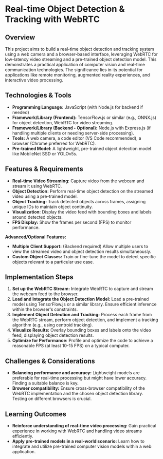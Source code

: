 # Real-time Object Detection & Tracking with WebRTC

## Overview
This project aims to build a real-time object detection and tracking system using a web camera and a browser-based interface, leveraging WebRTC for low-latency video streaming and a pre-trained object detection model. This demonstrates a practical application of computer vision and real-time communication technologies.  The significance lies in its potential for applications like remote monitoring, augmented reality experiences, and interactive video processing.


## Technologies & Tools
* **Programming Language:** JavaScript (with Node.js for backend if needed)
* **Framework/Library (Frontend):** TensorFlow.js or similar (e.g., ONNX.js) for object detection, WebRTC for video streaming.
* **Framework/Library (Backend - Optional):** Node.js with Express.js (if handling multiple clients or needing server-side processing).
* **Tools:**  A web camera, a code editor (VS Code recommended), a browser (Chrome preferred for WebRTC).
* **Pre-trained Model:**  A lightweight, pre-trained object detection model like MobileNet SSD or YOLOv5s.


## Features & Requirements
- **Real-time Video Streaming:**  Capture video from the webcam and stream it using WebRTC.
- **Object Detection:**  Perform real-time object detection on the streamed video using a pre-trained model.
- **Object Tracking:**  Track detected objects across frames, assigning unique IDs to maintain object continuity.
- **Visualization:** Display the video feed with bounding boxes and labels around detected objects.
- **FPS Display:**  Show the frames per second (FPS) to monitor performance.

**Advanced/Optional Features:**
- **Multiple Client Support:** (Backend required)  Allow multiple users to view the streamed video and object detection results simultaneously.
- **Custom Object Classes:**  Train or fine-tune the model to detect specific objects relevant to a particular use case.


## Implementation Steps
1. **Set up the WebRTC Stream:** Integrate WebRTC to capture and stream the webcam feed to the browser.
2. **Load and Integrate the Object Detection Model:** Load a pre-trained model using TensorFlow.js or a similar library.  Ensure efficient inference within the browser's constraints.
3. **Implement Object Detection and Tracking:** Process each frame from the WebRTC stream, perform object detection, and implement a tracking algorithm (e.g., using centroid tracking).
4. **Visualize Results:** Overlay bounding boxes and labels onto the video feed, displaying object detection results.
5. **Optimize for Performance:**  Profile and optimize the code to achieve a reasonable FPS (at least 10-15 FPS) on a typical computer.


## Challenges & Considerations
- **Balancing performance and accuracy:** Lightweight models are preferable for real-time processing but might have lower accuracy.  Finding a suitable balance is key.
- **Browser compatibility:** Ensure cross-browser compatibility of the WebRTC implementation and the chosen object detection library.  Testing on different browsers is crucial.


## Learning Outcomes
- **Reinforce understanding of real-time video processing:** Gain practical experience in working with WebRTC and handling video streams efficiently.
- **Apply pre-trained models in a real-world scenario:**  Learn how to integrate and utilize pre-trained computer vision models within a web application.

